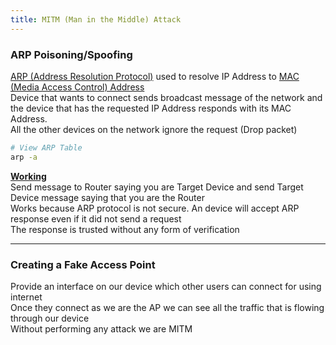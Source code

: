```yaml
---
title: MITM (Man in the Middle) Attack
---
```


### ARP Poisoning/Spoofing

[ARP (Address Resolution Protocol)](../../Computer%20Networks/Layer-wise%20Concepts/Data%20Link%20Layer%20Concepts/ARP%20(Address%20Resolution%20Protocol).md) used to resolve IP Address to [MAC (Media Access Control) Address](../../Computer%20Networks/Layer-wise%20Concepts/Data%20Link%20Layer%20Concepts/MAC%20(Media%20Access%20Control)%20Address.md)  
Device that wants to connect sends broadcast message of the network and the device that has the requested IP Address responds with its MAC Address.  
All the other devices on the network ignore the request (Drop packet)

````bash
# View ARP Table
arp -a
````

**<u>Working</u>**  
Send message to Router saying you are Target Device and send Target Device message saying that you are the Router  
Works because ARP protocol is not secure. An device will accept ARP response even if it did not send a request  
The response is trusted without any form of verification

---

### Creating a Fake Access Point

Provide an interface on our device which other users can connect for using internet  
Once they connect as we are the AP we can see all the traffic that is flowing through our device  
Without performing any attack we are MITM